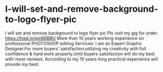 # I-will-set-and-remove-background-to-logo-flyer-pic
 I will set and remove background to logo flyer pic Pls visit my gig for order: https://lnkd.in/gm86BBU More than 10 years working experience on professional PHOTOSHOP editing Services:  I am an Expert Graphic Designer.For more buyers’ satisfaction,utilizing my creativity with full confidence &amp; hard work properly.Until buyers satisfaction will do my best with more reviews. According to my 10 years long practical experience will provide my best.
